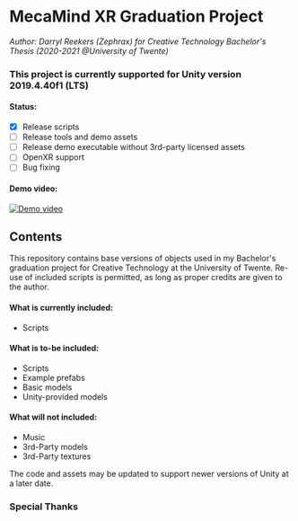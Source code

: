 # MecaMind XR Graduation Project 
<i>Author: Darryl Reekers (Zephrax) for Creative Technology Bachelor's Thesis (2020-2021 @University of Twente)</i>
<h3>This project is currently supported for Unity version 2019.4.40f1 (LTS)</h3>


<h4>Status:</h4>

- [X] Release scripts
- [ ] Release tools and demo assets
- [ ] Release demo executable without 3rd-party licensed assets
- [ ] OpenXR support
- [ ] Bug fixing

<h4>Demo video:</h4>

[![Demo video](http://img.youtube.com/vi/bVlcKrRwZE8/0.jpg)](http://www.youtube.com/watch?v=bVlcKrRwZE8E "MecaMind XR Demo (Graduation Project Creative Technology Bsc)")

## Contents 
 This repository contains base versions of objects used in my Bachelor's graduation project for Creative Technology at the University of Twente.
 Re-use of included scripts is permitted, as long as proper credits are given to the author.
 
 <h4>What is currently included: </h4>
 <ul>
  <li>Scripts</li>
 </ul>
  <h4>What is to-be included: </h4>
 <ul>
  <li>Scripts</li>
  <li>Example prefabs</li>
  <li>Basic models</li> 
  <li>Unity-provided models</li>
 </ul>
 <h4>What will not included:</h4>
 <ul>
  <li>Music</li>
  <li>3rd-Party models</li>
  <li>3rd-Party textures</li>
 </ul>
 
 The code and assets may be updated to support newer versions of Unity at a later date.

### Special Thanks 
